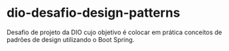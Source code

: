 # dio-desafio-design-patterns
Desafio de projeto da DIO cujo objetivo é colocar em prática conceitos de padrões de design utilizando o Boot Spring.
